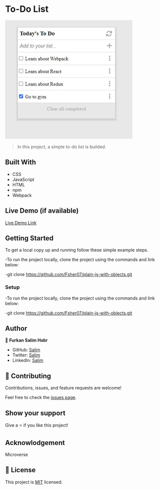 # To-Do List
![ScreenShot](/images/Capture.JPG)
> In this project, a simple to-do list is builded.

## Built With

- CSS
- JavaScript
- HTML
- npm
- Webpack

## Live Demo (if available)

[Live Demo Link](https://fsher07.github.io/To-Do-List/)

## Getting Started

To get a local copy up and running follow these simple example steps.

-To run the project locally, clone the project using the commands and link below:

-git clone https://github.com/Fsher07/plain-js-with-objects.git

### Setup

-To run the project locally, clone the project using the commands and link below:

-git clone https://github.com/Fsher07/plain-js-with-objects.git
## Author

👤 **Furkan Salim Hıdır**

- GitHub: [Salim](https://github.com/Fsher07)
- Twitter: [Salim](https://twitter.com/furkansalimhdr1)
- LinkedIn: [Salim](https://www.linkedin.com/in/furkan-salim-h%C4%B1d%C4%B1r-3441ab1b2/)

## 🤝 Contributing

Contributions, issues, and feature requests are welcome!

Feel free to check the [issues page](../../issues/).

## Show your support

Give a ⭐️ if you like this project!

## Acknowlodgement
Microverse
## 📝 License

This project is [MIT](./MIT.md) licensed.
